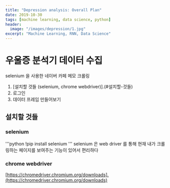 ```yaml
---
title: "Depression analysis: Overall Plan"
date: 2019-10-30
tags: [machine learning, data science, python]
header:
  image: "/images/depression/1.jpg"
excerpt: "Machine Learning, RNN, Data Science"
---
```

# 우울증 분석기  데이터 수집
selenium 을 사용한 네이버 카페 메모 크롤링

1. [설치할 것들 (selenium, chrome webdriver)].(#설치할-것들)
2. 로그인
2. 데이터 프레임 만들어보기

## 설치할 것들

### selenium
'''python
!pip install selenium
'''
selenium 은 web driver 를 통해 현재 내가 크롤링하는 페이지를 보여주는 기능이 있어서 편리하다
### chrome webdriver
[https://chromedriver.chromium.org/downloads].(https://chromedriver.chromium.org/downloads)
